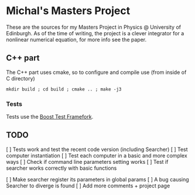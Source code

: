 Michal's Masters Project
=======

These are the sources for my Masters Project in Physics @ University of Edinburgh. As of the time of writing, the project is a clever integrator for a nonlinear numerical equation, for more info see the paper.

## C++ part

The C++ part uses cmake, so to configure and compile use (from inside of C directory)

    mkdir build ; cd build ; cmake .. ; make -j3

### Tests

Tests use the [Boost Test Framefork](http://www.boost.org/doc/libs/1_54_0/libs/test/doc/html/index.html).

## TODO

[ ] Tests work and test the recent code version (including Searcher)
[ ] Test computer instantiation
[ ] Test each computer in a basic and more complex ways
[ ] Check if command line parameters setting works
[ ] Test if searcher works correctly with basic functions

[ ] Make searcher register its parameters in global params
[ ] A bug causing Searcher to diverge is found
[ ] Add more comments + project page

